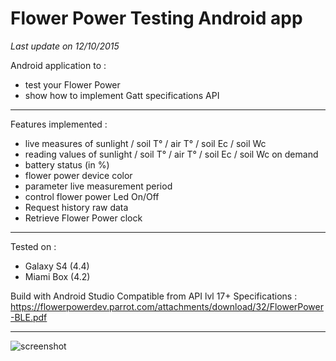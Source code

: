 # Flower Power Testing Android app #

<i>Last update on 12/10/2015</i>

Android application to : 
* test your Flower Power
* show how to implement Gatt specifications API

<hr/>

Features implemented :
* live measures of sunlight / soil T° / air T° / soil Ec / soil Wc
* reading values of sunlight / soil T° / air T° / soil Ec / soil Wc on demand
* battery status (in %)
* flower power device color
* parameter live measurement period
* control flower power Led On/Off
* Request history raw data
* Retrieve Flower Power clock

<hr/>

Tested on :
* Galaxy S4 (4.4)
* Miami Box (4.2)

Build with Android Studio
Compatible from API lvl 17+
Specifications : https://flowerpowerdev.parrot.com/attachments/download/32/FlowerPower-BLE.pdf

<hr/>

![screenshot](https://raw.github.com/akinaru/flower-power-android-gatt/master/screenshot.png)
